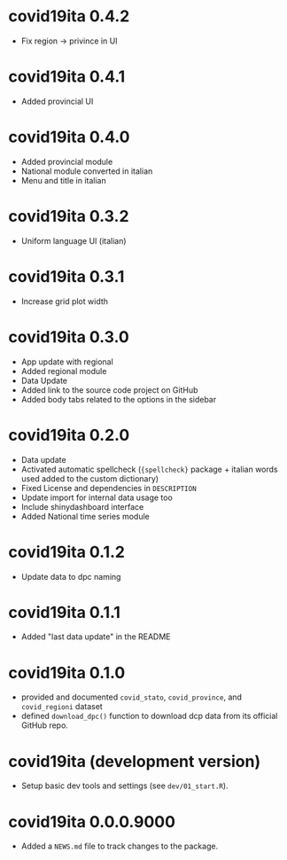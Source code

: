 # covid19ita 0.4.2

* Fix region -> privince in UI

# covid19ita 0.4.1

* Added provincial UI

# covid19ita 0.4.0

* Added provincial module
* National module converted in italian
* Menu and title in italian

# covid19ita 0.3.2

* Uniform language UI (italian)

# covid19ita 0.3.1

* Increase grid plot width

# covid19ita 0.3.0

* App update with regional
* Added regional module
* Data Update
* Added link to the source code project on GitHub
* Added body tabs related to the options in the sidebar

# covid19ita 0.2.0

* Data update
* Activated automatic spellcheck (`{spellcheck}` package + italian words
  used added to the custom dictionary)
* Fixed License and dependencies in `DESCRIPTION`
* Update import for internal data usage too
* Include shinydashboard interface
* Added National time series module

# covid19ita 0.1.2

* Update data to dpc naming

# covid19ita 0.1.1

* Added "last data update" in the README

# covid19ita 0.1.0

* provided and documented `covid_stato`, `covid_province`, and
  `covid_regioni` dataset
* defined `download_dpc()` function to download dcp data from its
  official GitHub repo.

# covid19ita (development version)

* Setup basic dev tools and settings (see `dev/01_start.R`).

# covid19ita 0.0.0.9000

* Added a `NEWS.md` file to track changes to the package.
